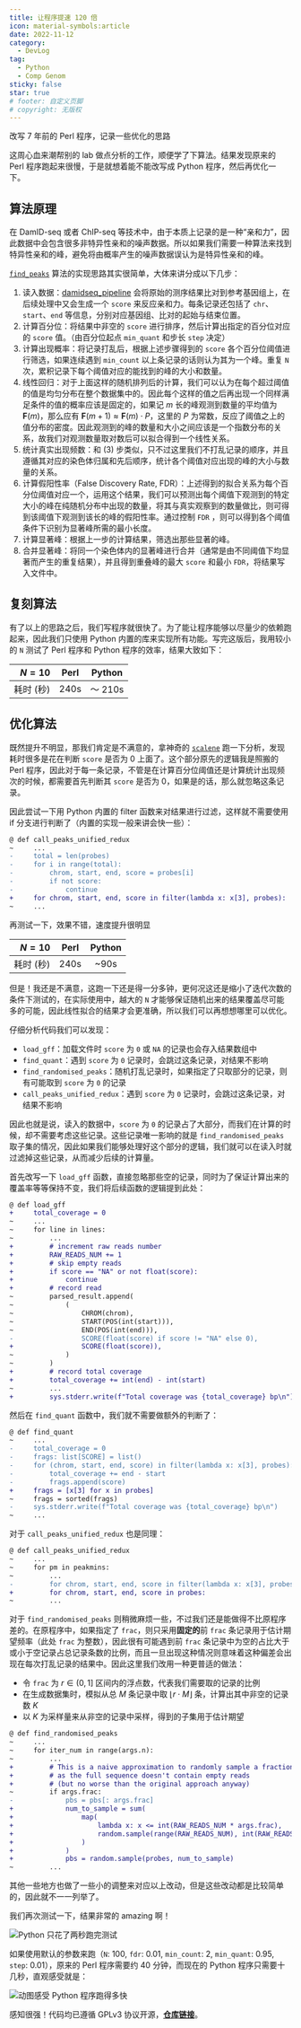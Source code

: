 ```yaml
---
title: 让程序提速 120 倍
icon: material-symbols:article
date: 2022-11-12
category:
  - DevLog
tag:
  - Python
  - Comp Genom
sticky: false
star: true
# footer: 自定义页脚
# copyright: 无版权
---
```


<!-- TODO: Translate this page -->

改写 7 年前的 Perl 程序，记录一些优化的思路

<!-- more -->

这周心血来潮帮别的 lab 做点分析的工作，顺便学了下算法。结果发现原来的 Perl 程序跑起来很慢，于是就想着能不能改写成 Python 程序，然后再优化一下。

## 算法原理

在 DamID-seq 或者 ChIP-seq 等技术中，由于本质上记录的是一种“亲和力”，因此数据中会包含很多非特异性亲和的噪声数据。所以如果我们需要一种算法来找到特异性亲和的峰，避免将由概率产生的噪声数据误认为是特异性亲和的峰。

[`find_peaks`](https://github.com/owenjm/find_peaks) 算法的实现思路其实很简单，大体来讲分成以下几步：

1. 读入数据：[damidseq_pipeline](https://owenjm.github.io/damidseq_pipeline) 会将原始的测序结果比对到参考基因组上，在后续处理中又会生成一个 `score` 来反应亲和力。每条记录还包括了 `chr`、`start`、`end` 等信息，分别对应基因组、比对的起始与结束位置。
2. 计算百分位：将结果中非空的 `score` 进行排序，然后计算出指定的百分位对应的 `score` 值。（由百分位起点 `min_quant` 和步长 `step` 决定）
3. 计算出现概率：将记录打乱后，根据上述步骤得到的 `score` 各个百分位阈值进行筛选，如果连续遇到 `min_count` 以上条记录的话则认为其为一个峰。重复 `N` 次，累积记录下每个阈值对应的能找到的峰的大小和数量。
4. 线性回归：对于上面这样的随机排列后的计算，我们可以认为在每个超过阈值的值是均匀分布在整个数据集中的。因此每个这样的值之后再出现一个同样满足条件的值的概率应该是固定的，如果记 $m$ 长的峰观测到数量的平均值为 $\mathbf{F}(m)$，那么应有 $\mathbf{F}(m+1)\approx\mathbf{F}(m)\cdot P$，这里的 $P$ 为常数，反应了阈值之上的值分布的密度。因此观测到的峰的数量和大小之间应该是一个指数分布的关系，故我们对观测数量取对数后可以拟合得到一个线性关系。
5. 统计真实出现频数：和 (3) 步类似，只不过这里我们不打乱记录的顺序，并且遵循其对应的染色体归属和先后顺序，统计各个阈值对应出现的峰的大小与数量的关系。
6. 计算假阳性率（False Discovery Rate, FDR）：上述得到的拟合关系为每个百分位阈值对应一个，运用这个结果，我们可以预测出每个阈值下观测到的特定大小的峰在纯随机分布中出现的数量，将其与真实观察到的数量做比，则可得到该阈值下观测到该长的峰的假阳性率。通过控制 `FDR` ，则可以得到各个阈值条件下识别为显著峰所需的最小长度。
7. 计算显著峰：根据上一步的计算结果，筛选出那些显著的峰。
8. 合并显著峰：将同一个染色体内的显著峰进行合并（通常是由不同阈值下均显著而产生的重复结果），并且得到重叠峰的最大 `score` 和最小 `FDR`，将结果写入文件中。

## 复刻算法

有了以上的思路之后，我们写程序就很快了。为了能让程序能够以尽量少的依赖跑起来，因此我们只使用 Python 内置的库来实现所有功能。写完这版后，我用较小的 `N` 测试了 Perl 程序和 Python 程序的效率，结果大致如下：

|    $N=10$ | Perl  | Python  |
| --------: | :---: | :-----: |
| 耗时 (秒) | 240s  | ～ 210s |

## 优化算法

既然提升不明显，那我们肯定是不满意的，拿神奇的 [`scalene`](https://github.com/plasma-umass/scalene) 跑一下分析，发现耗时很多是花在判断 `score` 是否为 $0$ 上面了。这个部分原先的逻辑我是照搬的 Perl 程序，因此对于每一条记录，不管是在计算百分位阈值还是计算统计出现频次的时候，都需要首先判断其 `score` 是否为 $0$，如果是的话，那么就忽略这条记录。

因此尝试一下用 Python 内置的 filter 函数来对结果进行过滤，这样就不需要使用 if 分支进行判断了（内置的实现一般来讲会快一些）：

```diff
@ def call_peaks_unified_redux
~     ...
-     total = len(probes)
-     for i in range(total):
-         chrom, start, end, score = probes[i]
-         if not score:
-             continue
+     for chrom, start, end, score in filter(lambda x: x[3], probes):
~     ...
```

再测试一下，效果不错，速度提升很明显

|    $N=10$ | Perl  | Python |
| --------: | :---: | :----: |
| 耗时 (秒) | 240s  |  ~90s  |

但是！我还是不满意，这跑一下还是得一分多钟，更何况这还是缩小了迭代次数的条件下测试的，在实际使用中，越大的 `N` 才能够保证随机出来的结果覆盖尽可能多的可能，因此线性拟合的结果才会更准确，所以我们可以再想想哪里可以优化。

仔细分析代码我们可以发现：

- `load_gff`：加载文件时 `score` 为 `0` 或 `NA` 的记录也会存入结果数组中
- `find_quant`：遇到 `score` 为 `0` 记录时，会跳过这条记录，对结果不影响
- `find_randomised_peaks`：随机打乱记录时，如果指定了只取部分的记录，则有可能取到 `score` 为 `0` 的记录
- `call_peaks_unified_redux`：遇到 `score` 为 `0` 记录时，会跳过这条记录，对结果不影响

因此也就是说，读入的数据中，`score` 为 `0` 的记录占了大部分，而我们在计算的时候，却不需要考虑这些记录。这些记录唯一影响的就是 `find_randomised_peaks` 取子集的情况，因此如果我们能够处理好这个部分的逻辑，我们就可以在读入时就过滤掉这些记录，从而减少后续的计算量。

首先改写一下 `load_gff` 函数，直接忽略那些空的记录，同时为了保证计算出来的覆盖率等等保持不变，我们将后续函数的逻辑提到此处：

```diff
@ def load_gff
+     total_coverage = 0
~     ...
~     for line in lines:
~         ...
+         # increment raw reads number
+         RAW_READS_NUM += 1
+         # skip empty reads
+         if score == "NA" or not float(score):
+             continue
+         # record read
~         parsed_result.append(
~             (
~                 CHROM(chrom),
~                 START(POS(int(start))),
~                 END(POS(int(end))),
-                 SCORE(float(score) if score != "NA" else 0),
+                 SCORE(float(score)),
~             )
~         )
+         # record total coverage
+         total_coverage += int(end) - int(start)
~         ...
+         sys.stderr.write(f"Total coverage was {total_coverage} bp\n")
```

然后在 `find_quant` 函数中，我们就不需要做额外的判断了：

```diff
@ def find_quant
~     ...
-     total_coverage = 0
-     frags: list[SCORE] = list()
-     for (chrom, start, end, score) in filter(lambda x: x[3], probes):
-         total_coverage += end - start
-         frags.append(score)
+     frags = [x[3] for x in probes]
~     frags = sorted(frags)
-     sys.stderr.write(f"Total coverage was {total_coverage} bp\n")
~     ...
```

对于 `call_peaks_unified_redux` 也是同理：

```diff
@ def call_peaks_unified_redux
~     ...
~     for pm in peakmins:
~         ...
-         for chrom, start, end, score in filter(lambda x: x[3], probes):
+         for chrom, start, end, score in probes:
~         ...
```

对于 `find_randomised_peaks` 则稍微麻烦一些，不过我们还是能做得不比原程序差的。在原程序中，如果指定了 `frac`，则只采用**固定的**前 `frac` 条记录用于估计期望频率（此处 `frac` 为整数），因此很有可能遇到前 `frac` 条记录中为空的占比大于或小于空记录占总记录条数的比例，而且一旦出现这种情况则意味着这种偏差会出现在每次打乱记录的结果中。因此这里我们改用一种更普适的做法：

- 令 `frac` 为 $r\in(0,1]$ 区间内的浮点数，代表我们需要取的记录的比例
- 在生成数据集时，模拟从总 $M$ 条记录中取 $\left\lfloor r\cdot M\right\rfloor$ 条，计算出其中非空的记录数 $K$
- 以 $K$ 为采样量来从非空的记录中采样，得到的子集用于估计期望

```diff
@ def find_randomised_peaks
~     ...
~     for iter_num in range(args.n):
~         ...
+         # This is a naive approximation to randomly sample a fraction
+         # as the full sequence doesn't contain empty reads
+         # (but no worse than the original approach anyway)
~         if args.frac:
-             pbs = pbs[: args.frac]
+             num_to_sample = sum(
+                 map(
+                     lambda x: x <= int(RAW_READS_NUM * args.frac),
+                     random.sample(range(RAW_READS_NUM), int(RAW_READS_NUM * args.frac)),
+                 )
+             )
+             pbs = random.sample(probes, num_to_sample)
~         ...
```

其他一些地方也做了一些小的调整来对应以上改动，但是这些改动都是比较简单的，因此就不一一列举了。

我们再次测试一下，结果非常的 amazing 啊！

![Python 只花了两秒跑完测试](/assets/images/find_peaks_perl_to_python.png)

如果使用默认的参数来跑（`N`: $100$, `fdr`: $0.01$, `min_count`: $2$, `min_quant`: $0.95$, `step`: $0.01$），原来的 Perl 程序需要约 $40$ 分钟，而现在的 Python 程序只需要十几秒，直观感受就是：

![动图感受 Python 程序跑得多快](/assets/images/find_peaks_demo.gif)

感知很强！代码均已遵循 GPLv3 协议开源，[**仓库链接**](https://github.com/TeddyHuang-00/find_peaks)。
